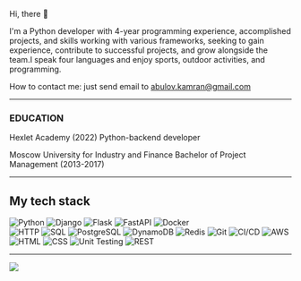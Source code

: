 Hi, there 🤚

I'm a Python developer with 4-year programming experience, accomplished projects, and skills working with various frameworks, seeking to gain experience, contribute to successful projects, and grow alongside the team.I speak four languages and enjoy sports, outdoor activities, and programming.


How to contact me: just send email to abulov.kamran@gmail.com

---

### EDUCATION  
Hexlet Academy (2022)
Python-backend developer

Moscow University for Industry and Finance
Bachelor of Project Management (2013-2017)  

---

## My tech stack

![Python](https://img.shields.io/badge/-Python-3776AB?style=flat-square&logo=python&logoColor=white)  ![Django](https://img.shields.io/badge/-Django-092E20?style=flat-square&logo=django&logoColor=white)  ![Flask](https://img.shields.io/badge/-Flask-000000?style=flat-square&logo=flask&logoColor=white)  ![FastAPI](https://img.shields.io/badge/-FastAPI-009688?style=flat-square&logo=fastapi&logoColor=white)  ![Docker](https://img.shields.io/badge/-Docker-2496ED?style=flat-square&logo=docker&logoColor=white)  
![HTTP](https://img.shields.io/badge/-HTTP-9a9a9a?style=flat-square&logo=http&logoColor=white)  ![SQL](https://img.shields.io/badge/-SQL-4479A1?style=flat-square&logo=sql&logoColor=white) ![PostgreSQL](https://img.shields.io/badge/-PostgreSQL-336791?style=flat-square&logo=postgresql&logoColor=white) ![DynamoDB](https://img.shields.io/badge/-DynamoDB-4053D6?style=flat-square&logo=amazon-dynamodb&logoColor=white) ![Redis](https://img.shields.io/badge/-Redis-DC382D?style=flat-square&logo=redis&logoColor=white) ![Git](https://img.shields.io/badge/-Git-F05032?style=flat-square&logo=git&logoColor=white) ![CI/CD](https://img.shields.io/badge/-CI%2FCD-4285F4?style=flat-square&logo=continuous-integration&logoColor=white) ![AWS](https://img.shields.io/badge/-AWS-232F3E?style=flat-square&logo=amazon-aws&logoColor=white)  
![HTML](https://img.shields.io/badge/-HTML-E34F26?style=flat-square&logo=html5&logoColor=white) ![CSS](https://img.shields.io/badge/-CSS-1572B6?style=flat-square&logo=css3&logoColor=white) ![Unit Testing](https://img.shields.io/badge/-Unit%20Testing-5A6378?style=flat-square&logo=testing-library&logoColor=white) ![REST](https://img.shields.io/badge/-REST-FF6C37?style=flat-square&logo=rest&logoColor=white)

---
<img src="https://github-readme-stats.vercel.app/api/top-langs/?username=Kem0111&layout=compact"/> 

